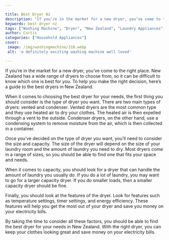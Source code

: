 ```yaml
---

title: Best Dryer Nz
description: "If you’re in the market for a new dryer, you’ve come to the right place. New Zealand has a wide range of dryers to choose from, so...see more"
keywords: best dryer nz
tags: ["Washing Machine", "Dryer", "New Zealand", "Laundry Appliances", "Appliance Guide"]
author: Curtis
categories: ["Household Appliances"]
cover: 
 image: /img/washingmachine/318.webp
 alt: 'a definitely exciting washing machine well loved'

---
```


If you’re in the market for a new dryer, you’ve come to the right place. New Zealand has a wide range of dryers to choose from, so it can be difficult to know which one is best for you. To help you make the right decision, here’s a guide to the best dryers in New Zealand.

When it comes to choosing the best dryer for your needs, the first thing you should consider is the type of dryer you want. There are two main types of dryers: vented and condenser. Vented dryers are the most common type and they use heated air to dry your clothes. The heated air is then expelled through a vent to the outside. Condenser dryers, on the other hand, use a condensing system to remove moisture from the air, which is then collected in a container.

Once you’ve decided on the type of dryer you want, you’ll need to consider the size and capacity. The size of the dryer will depend on the size of your laundry room and the amount of laundry you need to dry. Most dryers come in a range of sizes, so you should be able to find one that fits your space and needs.

When it comes to capacity, you should look for a dryer that can handle the amount of laundry you usually do. If you do a lot of laundry, you may want to go for a larger capacity dryer. If you do smaller loads, then a smaller capacity dryer should be fine.

Finally, you should look at the features of the dryer. Look for features such as temperature settings, timer settings, and energy efficiency. These features will help you get the most out of your dryer and save you money on your electricity bills.

By taking the time to consider all these factors, you should be able to find the best dryer for your needs in New Zealand. With the right dryer, you can keep your clothes looking great and save money on your electricity bills.
